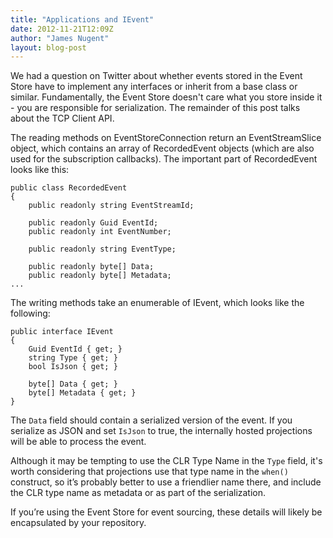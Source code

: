 ```yaml
---
title: "Applications and IEvent"
date: 2012-11-21T12:09Z
author: "James Nugent"
layout: blog-post
---
```


We had a question on Twitter about whether events stored in the Event Store have to implement any interfaces or inherit from a base class or similar. Fundamentally, the Event Store doesn't care what you store inside it - you are responsible for serialization. The remainder of this post talks about the TCP Client API.

The reading methods on EventStoreConnection return an EventStreamSlice object, which contains an array of RecordedEvent objects (which are also used for the subscription callbacks). The important part of RecordedEvent looks like this:

```
public class RecordedEvent
{
    public readonly string EventStreamId;

    public readonly Guid EventId;
    public readonly int EventNumber;

    public readonly string EventType;

    public readonly byte[] Data;
    public readonly byte[] Metadata;
...
```

The writing methods take an enumerable of IEvent, which looks like the following:

```
public interface IEvent
{
    Guid EventId { get; }
    string Type { get; }
    bool IsJson { get; }

    byte[] Data { get; }
    byte[] Metadata { get; }
}
```

The `Data` field should contain a serialized version of the event. If you serialize as JSON and set `IsJson` to true, the internally hosted projections will be able to process the event.

Although it may be tempting to use the CLR Type Name in the `Type` field, it's worth considering that projections use that type name in the `when()` construct, so it’s probably better to use a friendlier name there, and include the CLR type name as metadata or as part of the serialization.

If you’re using the Event Store for event sourcing, these details will likely be encapsulated by your repository.